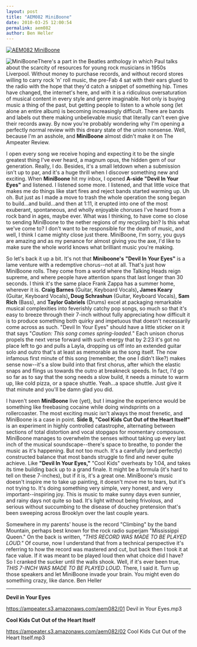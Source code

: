 ```yaml
---
layout: post
title: "AEM082 MiniBoone"
date: 2010-03-25 12:00:54
permalink: aem082
author: Ben Heller
---
```

[![AEM082 MiniBoone](https://ampeater.s3.amazonaws.com/aem082/MiniBoone.jpg)](https://ampeater.s3.amazonaws.com/aem082/MiniBoone.jpg)

![](http://ampeatermusic.com/wp-content/uploads/2010/03/MiniBoone-300x200.jpg "MiniBoone")There's a part in the Beatles anthology in which Paul talks about the scarcity of resources for young rock musicians in 1950s Liverpool. Without money to purchase records, and without record stores willing to carry rock 'n' roll music, the pre-Fab 4 sat with their ears glued to the radio with the hope that they'd catch a snippet of something hip. Times have changed, the internet's here, and with it is a ridiculous oversaturation of musical content in every style and genre imaginable. Not only is buying music a thing of the past, but getting people to listen to a whole song (let alone an entire album) is becoming increasingly difficult. There are bands and labels out there making unbelievable music that literally can't even give their records away. By now you're probably wondering why I'm opening a perfectly normal review with this dreary state of the union nonsense. Well, because I'm an asshole, and **MiniBoone** almost didn't make it on The Ampeater Review.

<!-- more -->

I open every song we receive hoping and expecting it to be the single greatest thing I've ever heard, a magnum opus, the hidden gem of our generation. Really, I do. Besides, it's a small letdown when a submission isn't up to par, and it's a huge thrill when I discover something new and exciting. When **MiniBoone** hit my inbox, I opened **A-side "Devil In Your Eyes"** and listened. I listened some more. I listened, and that little voice that makes me do things like start fires and reject bands started warming up. Uh oh. But just as I made a move to trash the whole operation the song began to build...and build...and then at 1:11, it erupted into one of the most exuberant, spontaneous, and wholly enjoyable choruses I've heard from a rock band in ages, maybe ever. What was I thinking, to have come so close to sending MiniBoone to the nether regions of my recycling bin? Is this what we've come to? I don't want to be responsible for the death of music, and well, I think I came mighty close just there. MiniBoone, I'm sorry, you guys are amazing and as my penance for almost giving you the axe, I'd like to make sure the whole world knows what brilliant music you're making.

So let's back it up a bit. It's not that **Miniboone's** **"Devil In Your Eyes"** is a lame venture with a redemptive chorus--not at all. That's just how MiniBoone rolls. They come from a world where the Talking Heads reign supreme, and where people have attention spans that last longer than 30 seconds. I think it's the same place Frank Zappa has a summer home, wherever it is. **Craig Barnes** (Guitar, Keyboard Vocals)**, James Keary** (Guitar, Keyboard Vocals)**, Doug Schrashun** (Guitar, Keyboard Vocals), **Sam Rich** (Bass), and **Taylor Gabriels** (Drums) excel at packaging remarkable musical complexities into feverishly catchy pop songs, so much so that it's easy to breeze through their 7-inch without fully appreciating how difficult it is to produce something both quirky and impetuous that doesn't necessarily come across as such. "Devil In Your Eyes" should have a little sticker on it that says "_Caution: This song comes spring-loaded._" Each unison chorus propels the next verse forward with such energy that by 2:23 it's got no place left to go and pulls a Layla, dropping us off into an extended guitar solo and outro that's at least as memorable as the song itself. The now infamous first minute of this song (remember, the one I didn't like?) makes sense now--it's a slow build into that first chorus, after which the elastic snaps and flings us towards the outro at breakneck speeds. In fact, I'd go so far as to say that the song needs a slow build, it needs a minute to warm up, like cold pizza, or a space shuttle. Yeah...a space shuttle. Just give it that minute and you'll be damn glad you did.

I haven't seen **MiniBoone** live (yet), but I imagine the experience would be something like freebasing cocaine while doing windsprints on a rollercoaster. The most exciting music isn't always the most frenetic, and MiniBoone is a case in point. **Side B, "Cool Kids Cut Out of the Heart Itself"** is an experiment in highly controlled catastrophe, alternating between sections of total distortion and vocal stopgaps for momentary composure. MiniBoone manages to overwhelm the senses without taking up every last inch of the musical soundscape--there's space to breathe, to ponder the music as it's happening. But not too much. It's a carefully (and perfectly) constructed balance that most bands struggle to find and never quite achieve. Like **"Devil In Your Eyes,"** "Cool Kids" overheats by 1:04, and takes its time building back up to a grand finale. It might be a formula (it's hard to tell on these 7-inches), but if it is, it's a great one. MiniBoone's music doesn't inspire me to take up painting, it doesn't move me to tears, but it's not trying to. It's doing something very simple, very honest, and very important--inspiring joy. This is music to make sunny days even sunnier, and rainy days not quite so bad. It's light without being frivolous, and serious without succumbing to the disease of douchey pretension that's been sweeping across Brooklyn over the last couple years.

Somewhere in my parents' house is the record "Climbing" by the band Mountain, perhaps best known for the rock radio superjam "Mississippi Queen." On the back is written, _"THIS RECORD WAS MADE TO BE PLAYED LOUD."_ Of course, now I understand that from a technical perspective it's referring to how the record was mastered and cut, but back then I took it at face value. If it was meant to be played loud then what choice did I have? So I cranked the sucker until the walls shook. Well, if it's ever been true, _THIS 7-INCH WAS MADE TO BE PLAYED LOUD_. There, I said it. Turn up those speakers and let MiniBoone invade your brain. You might even do something crazy, like dance. Ben Heller

---

**Devil in Your Eyes**

https://ampeater.s3.amazonaws.com/aem082/01 Devil in Your Eyes.mp3

**Cool Kids Cut Out of the Heart Itself**

https://ampeater.s3.amazonaws.com/aem082/02 Cool Kids Cut Out of the Heart Itself.mp3

